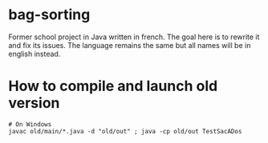 # bag-sorting
Former school project in Java written in french. The goal here is to rewrite it and fix its issues. The language remains the same but all names will be in english instead.

# How to compile and launch old version

```
# On Windows
javac old/main/*.java -d "old/out" ; java -cp old/out TestSacADos
```